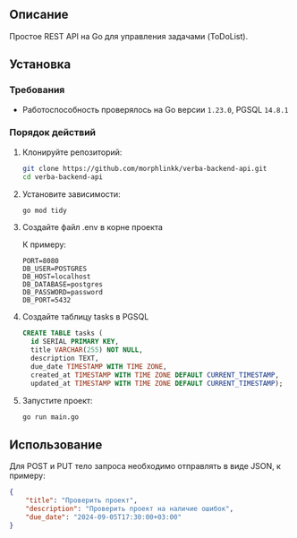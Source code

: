 ## Описание

Простое REST API на Go для управления задачами (ToDoList).

## Установка

### Требования

- Работоспособность проверялось на Go версии `1.23.0`, PGSQL `14.8.1`

### Порядок действий

1. Клонируйте репозиторий:

    ```bash
    git clone https://github.com/morphlinkk/verba-backend-api.git
    cd verba-backend-api
    ```

2. Установите зависимости:

    ```bash
    go mod tidy
    ```
3. Создайте файл .env в корне проекта
   
   К примеру:
    ```env
    PORT=8080
    DB_USER=POSTGRES
    DB_HOST=localhost
    DB_DATABASE=postgres
    DB_PASSWORD=password
    DB_PORT=5432
    ```
4. Создайте таблицу tasks в PGSQL

    ```sql
    CREATE TABLE tasks (
      id SERIAL PRIMARY KEY,
      title VARCHAR(255) NOT NULL,
      description TEXT,
      due_date TIMESTAMP WITH TIME ZONE,
      created_at TIMESTAMP WITH TIME ZONE DEFAULT CURRENT_TIMESTAMP,
      updated_at TIMESTAMP WITH TIME ZONE DEFAULT CURRENT_TIMESTAMP);
    ```
    
5. Запустите проект:

    ```bash
    go run main.go
    ```


## Использование

Для POST и PUT тело запроса необходимо отправлять в виде JSON, к примеру: 
```json
{
    "title": "Проверить проект",
    "description": "Проверить проект на наличие ошибок",
    "due_date": "2024-09-05T17:30:00+03:00"
}
```
